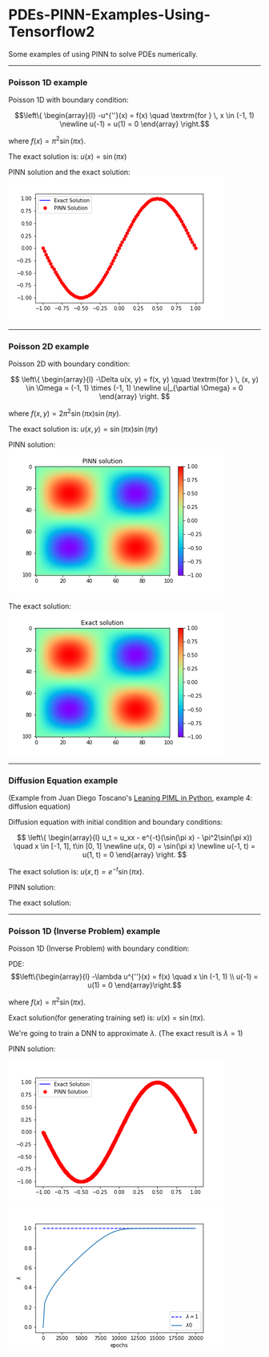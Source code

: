 # PDEs-PINN-Examples-Using-Tensorflow2

Some examples of using PINN to solve PDEs numerically.

----

### Poisson 1D example

Poisson 1D with boundary condition:

$$\left\{ 
    \begin{array}{l}
    -u^{''}(x) = f(x) \quad \textrm{for } \, x \in (-1, 1) \newline
    u(-1) = u(1) = 0
    \end{array}
    \right.$$


where $f(x) = \pi^2 \sin(\pi x)$.


The exact solution is: $u(x) = \sin(\pi x)$

PINN solution and the exact solution: ![PINN_Poisson_1D](Poisson%201D/results_for_test_set.png)

---

### Poisson 2D example

Poisson 2D with boundary condition:

$$
\left\{ 
    \begin{array}{l}
    -\Delta u(x, y) = f(x, y) \quad \textrm{for } \, (x, y) \in \Omega = (-1, 1) \times (-1, 1) \newline
    u|_{\partial \Omega} = 0
    \end{array}
\right.
$$


where $f(x, y) = 2\pi^2 \sin(\pi x)\sin(\pi y)$.

The exact solution is: $u(x, y) = \sin(\pi x) \sin(\pi y)$

PINN solution: ![PINN_Poisson_2D](Poisson%202D/output/u_pred.png)

The exact solution: ![Exact_Poisson_2D](Poisson%202D/output/u_exact.png)

---

### Diffusion Equation example

(Example from Juan Diego Toscano's [Leaning PIML in Python](https://github.com/jdtoscano94/Learning-Python-Physics-Informed-Machine-Learning-PINNs-DeepONets), example 4: diffusion equation)

Diffusion equation with initial condition and boundary conditions:


$$
\left\{ 
    \begin{array}{l}
    u_t = u_xx - e^{-t}(\sin(\pi x) - \pi^2\sin(\pi x)) \quad x \in [-1, 1], t\in [0, 1] \newline
    u(x, 0) = \sin(\pi x) \newline
    u(-1, t) = u(1, t) = 0
    \end{array}
\right.
$$

The exact solution is: $u(x, t) = e^{-t}\sin(\pi x)$.

PINN solution: 

The exact solution:

---

### Poisson 1D (Inverse Problem) example

Poisson 1D (Inverse Problem) with boundary condition:

PDE:
$$\left\{\begin{array}{l}
-\lambda u^{''}(x) = f(x) \quad x \in (-1, 1) \\
u(-1) = u(1) = 0
\end{array}\right.$$

where $f(x) = \pi^2 \sin(\pi x)$.

Exact solution(for generating training set) is: $u(x) = \sin(\pi x)$.

We're going to train a DNN to approximate $\lambda$. (The exact result is $\lambda = 1$)

PINN solution:

![Poisson 1D results](Poisson%201D%20Inverse%20Problem/model_results.png)
![Poisson 1D lambda history](Poisson%201D%20Inverse%20Problem/lambda_progress.png)




